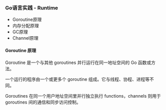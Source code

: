 ### Go语言实践 - Runtime

+ Goroutine原理
+ 内存分配原理
+ GC原理
+ Channel原理

#### Goroutine 原理

Goroutine 是一个与其他 goroutines 并行运行在同一地址空间的 Go 函数或方法。

一个运行的程序由一个或更多个 goroutine 组成。它与线程、协程、进程等不同。



Goroutines 在同一个用户地址空间里并行独立执行 functions，channels 则用于 goroutines 间的通信和同步访问控制。

